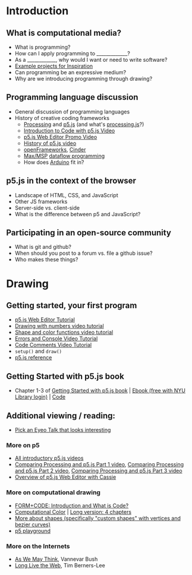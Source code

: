# Introduction
##  What is computational media?
  * What is programming?
  * How can I apply programming to _____________?
  * As a ____________, why would I want or need to write software?
  * [Example projects for Inspiration](https://github.com/ITPNYU/ICM-2019-Code/wiki/Inspiration)
  * Can programming be an expressive medium?
  * Why are we introducing programming through drawing?
## Programming language discussion
  * General discussion of programming languages
  * History of creative coding frameworks
      * [Processing](https://processing.org/) and [p5.js](https://p5js.org/) (and what's [processing.js](http://processingjs.org/)?)
      * [Introduction to Code with p5.js Video](https://youtu.be/yPWkPOfnGsw)
      * [p5.js Web Editor Promo Video](https://youtu.be/dtHxDggkBYc)
      * [History of p5.js video](https://www.youtube.com/watch?v=FdsWWjqoPKU)
      * [openFrameworks](https://openframeworks.cc/), [Cinder](https://libcinder.org/)
      * [Max/MSP](https://cycling74.com/) [dataflow programming](https://en.wikipedia.org/wiki/Dataflow_programming)
      * How does [Arduino](https://www.arduino.cc/) fit in?
## p5.js in the context of the browser
  * Landscape of HTML, CSS, and JavaScript
  * Other JS frameworks
  * Server-side vs. client-side
  * What is the difference between p5 and JavaScript?
## Participating in an open-source community
  * What is git and github?
  * When should you post to a forum vs. file a github issue?
  * Who makes these things?

# Drawing
## Getting started, your first program
  * [p5.js Web Editor Tutorial](https://youtu.be/MXs1cOlidWs)
  * [Drawing with numbers video tutorial](https://youtu.be/c3TeLi6Ns1E)
  * [Shape and color functions video tutorial](https://youtu.be/c3TeLi6Ns1E)
  * [Errors and Console Video Tutorial](https://youtu.be/LuGsp5KeJMM)
  * [Code Comments Video Tutorial](https://youtu.be/xJcrPJuem5Q)
  * `setup()` and `draw()`
  * [p5.js reference](http://p5js.org/reference)

## Getting Started with p5.js book
  *  Chapter 1-3 of [Getting Started with p5.js book](http://amzn.to/2ckixCW) | [Ebook (free with NYU Library login)](https://ebookcentral.proquest.com/lib/nyulibrary-ebooks/detail.action?docID=4333728) | [Code](https://github.com/lmccart/gswp5.js-code)

## Additional viewing / reading:
   * [Pick an Eyeo Talk that looks interesting](https://vimeo.com/eyeofestival/)
### More on p5
   * [All introductory p5.js videos](https://www.youtube.com/playlist?list=PLRqwX-V7Uu6Zy51Q-x9tMWIv9cueOFTFA)
   * [Comparing Processing and p5.js Part 1 video](https://youtu.be/AmlAiKsiy0o), [Comparing Processing and p5.js Part 2 video](https://youtu.be/AsjPJ5AWkDc), [Comparing Processing and p5.js Part 3 video](https://youtu.be/_y8rEHjqzRA)
   * [Overview of p5.js Web Editor with Cassie](https://youtu.be/x1rJJRVTpAI)
### More on computational drawing
   * [FORM+CODE: Introduction and What is Code?](http://formandcode.com)
   * [Computational Color](http://printingcode.runemadsen.com/lecture-color/) | [Long version: 4 chapters](https://programmingdesignsystems.com/color/a-short-history-of-color-theory/index.html)
   * [More about shapes (specifically "custom shapes" with vertices and bezier curves)](https://programmingdesignsystems.com/shape/custom-shapes/index.html#custom-shapes-pANLh0l)
   * [p5 playground](http://yining1023.github.io/p5PlayGround/)
### More on the Internets
   * [As We May Think](http://www.theatlantic.com/magazine/archive/1945/07/as-we-may-think/303881/), Vannevar Bush
   * [Long Live the Web](http://jblomo.github.io/webarch253/slides/Long_Live_the_Web.pdf), Tim Berners-Lee
